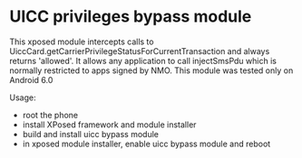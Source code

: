 # UICC privileges bypass module

This xposed module intercepts calls to UiccCard.getCarrierPrivilegeStatusForCurrentTransaction and always returns 'allowed'. It allows any application
to call injectSmsPdu which is normally restricted to apps signed by NMO.
This module was tested only on Android 6.0

Usage:

* root the phone
* install XPosed framework and module installer
* build and install uicc bypass module
* in xposed module installer, enable uicc bypass module and reboot


